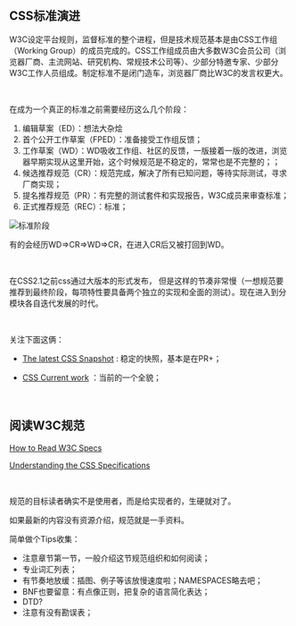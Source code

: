 ## CSS标准演进

W3C设定平台规则，监督标准的整个进程，但是技术规范基本是由CSS工作组（Working Group）的成员完成的。CSS工作组成员由大多数W3C会员公司（浏览器厂商、主流网站、研究机构、常规技术公司等）、少部分特邀专家、少部分W3C工作人员组成。制定标准不是闭门造车，浏览器厂商比W3C的发言权更大。

&emsp;

在成为一个真正的标准之前需要经历这么几个阶段：

1. 编辑草案（ED）：想法大杂烩
2. 首个公开工作草案（FPED）：准备接受工作组反馈；
3. 工作草案（WD）：WD吸收工作组、社区的反馈，一版接着一版的改进，浏览器早期实现从这里开始，这个时候规范是不稳定的，常常也是不完整的；；
4. 候选推荐规范（CR）：规范完成，解决了所有已知问题，等待实际测试，寻求厂商实现；
5. 提名推荐规范（PR）：有完整的测试套件和实现报告，W3C成员来审查标准；
6. 正式推荐规范（REC）：标准；

![标准阶段](https://s3.us-west-2.amazonaws.com/secure.notion-static.com/5a7dfd21-ee68-4818-8d30-5fdeb71835ea/Untitled.png?X-Amz-Algorithm=AWS4-HMAC-SHA256&X-Amz-Credential=AKIAT73L2G45O3KS52Y5%2F20210901%2Fus-west-2%2Fs3%2Faws4_request&X-Amz-Date=20210901T022319Z&X-Amz-Expires=86400&X-Amz-Signature=d4b5baf69b1421db9383811c9bb5934ddc8064a84f392abc04569bdfb3176e7c&X-Amz-SignedHeaders=host&response-content-disposition=filename%20%3D%22Untitled.png%22)

有的会经历WD=>CR=>WD=>CR，在进入CR后又被打回到WD。

&emsp;

在CSS2.1之前css通过大版本的形式发布， 但是这样的节凑非常慢（一想规范要推荐到最终阶段，每项特性要具备两个独立的实现和全面的测试）。现在进入到分模块各自迭代发展的时代。

&emsp;

关注下面这俩：

- [The latest CSS Snapshot](https://www.w3.org/TR/CSS/) : 稳定的快照，基本是在PR+；

- [CSS Current work](https://www.w3.org/Style/CSS/current-work) ：当前的一个全貌； 


&emsp;

## 阅读W3C规范

[How to Read W3C Specs](https://alistapart.com/article/readspec/)

[Understanding the CSS Specifications](https://www.w3.org/Style/CSS/read)

&emsp;

规范的目标读者确实不是使用者，而是给实现者的，生硬就对了。

如果最新的内容没有资源介绍，规范就是一手资料。



简单做个Tips收集：

- 注意章节第一节，一般介绍这节规范组织和如何阅读；
- 专业词汇列表；
- 有节奏地放缓：插图、例子等该放慢速度啦；NAMESPACES略去吧；
- BNF也要留意：有点像正则，把复杂的语言简化表达；
- DTD?
- 注意有没有勘误表；